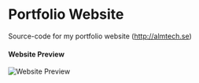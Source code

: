 # Portfolio Website
Source-code for my portfolio website (http://almtech.se)

#### Website Preview
![Website Preview](preview.png)
